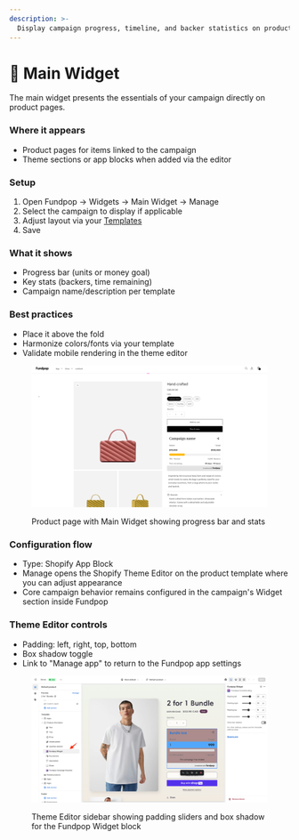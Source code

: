```yaml
---
description: >-
  Display campaign progress, timeline, and backer statistics on product pages.
---
```


# 🧱 Main Widget

The main widget presents the essentials of your campaign directly on product pages.

### Where it appears

* Product pages for items linked to the campaign
* Theme sections or app blocks when added via the editor

### Setup

1. Open Fundpop → Widgets → Main Widget → Manage
2. Select the campaign to display if applicable
3. Adjust layout via your [Templates](../customizations/fundpop-widget-templates.md)
4. Save

### What it shows

* Progress bar (units or money goal)
* Key stats (backers, time remaining)
* Campaign name/description per template

### Best practices

* Place it above the fold
* Harmonize colors/fonts via your template
* Validate mobile rendering in the theme editor

<figure><img src="/.gitbook/assets/widgets-main-widget--product-page-progress-and-stats--v20250903.png" alt="Product page with Main Widget showing progress bar and stats"><figcaption><p>Product page with Main Widget showing progress bar and stats</p></figcaption></figure>

### Configuration flow

* Type: Shopify App Block
* Manage opens the Shopify Theme Editor on the product template where you can adjust appearance
* Core campaign behavior remains configured in the campaign's Widget section inside Fundpop

### Theme Editor controls

* Padding: left, right, top, bottom
* Box shadow toggle
* Link to "Manage app" to return to the Fundpop app settings

<figure><img src="/.gitbook/assets/widgets-main-widget--theme-editor-sidebar-padding-and-shadow--v20250903.png" alt="Theme Editor sidebar showing padding sliders and box shadow for the Fundpop Widget block"><figcaption><p>Theme Editor sidebar showing padding sliders and box shadow for the Fundpop Widget block</p></figcaption></figure>

